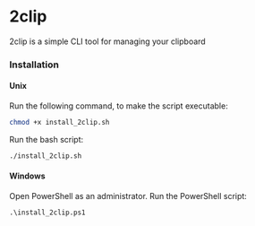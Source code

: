 # 2clip

2clip is a simple CLI tool for managing your clipboard

### Installation

#### Unix

Run the following command, to make the script executable:
```bash
chmod +x install_2clip.sh
```

Run the bash script:
```bash
./install_2clip.sh
```

#### Windows

Open PowerShell as an administrator.
Run the PowerShell script:
```shell
.\install_2clip.ps1
```